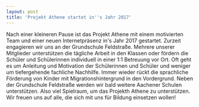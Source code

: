 ```yaml
---
layout: post
title: 'Projekt Athene startet in''s Jahr 2017'
---
```


Nach einer kleineren Pause ist das Projekt Athene mit einem motivierten Team und einer neuen Internetpräsenz in's Jahr 2017 gestartet. 
Zurzeit engagieren wir uns an der Grundschule Feldstraße. Mehrere unserer Mitglieder unterstützen die tägliche Arbeit in den Klassen oder fördern die Schüler und Schülerinnen individuell in einer 1:1 Betreuung vor Ort.
Oft geht es um Anleitung und Motivation der Schülerinnen und Schüler und weniger um tiefergehende fachliche Nachhilfe. Immer wieder rückt die sprachliche Förderung von Kinder mit Migrationshintergrund in den Vordergrund. 
Neben der Grundschule Feldstraße werden wir bald weitere Aachener Schulen unterstützen. Also viel Spielraum, um das Projekth Athene zu unterstützen. Wir freuen uns auf alle, die sich mit uns für Bildung einsetzen wollen!
